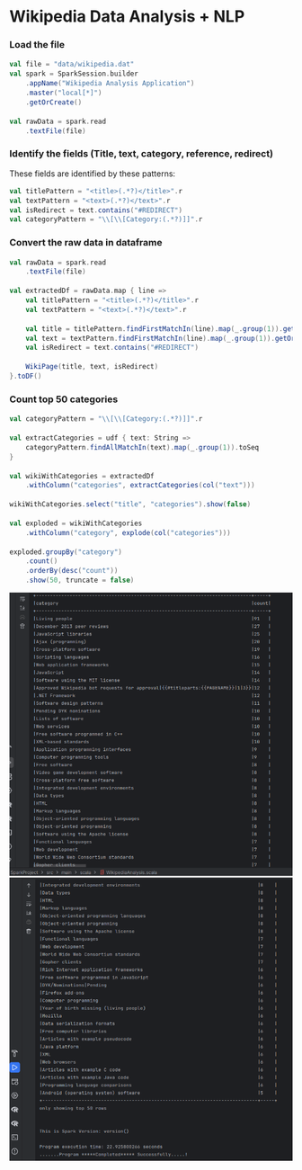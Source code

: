 
# Wikipedia Data Analysis + NLP

### Load the file

```scala
val file = "data/wikipedia.dat"
val spark = SparkSession.builder
    .appName("Wikipedia Analysis Application")
    .master("local[*]")
    .getOrCreate()

val rawData = spark.read
    .textFile(file)
```

### Identify the fields (Title, text, category, reference, redirect)

These fields are identified by these patterns:

```scala
val titlePattern = "<title>(.*?)</title>".r
val textPattern = "<text>(.*?)</text>".r
val isRedirect = text.contains("#REDIRECT")
val categoryPattern = "\\[\\[Category:(.*?)]]".r
```

### Convert the raw data in dataframe

```scala
val rawData = spark.read
    .textFile(file)

val extractedDf = rawData.map { line =>
    val titlePattern = "<title>(.*?)</title>".r
    val textPattern = "<text>(.*?)</text>".r

    val title = titlePattern.findFirstMatchIn(line).map(_.group(1)).getOrElse("")
    val text = textPattern.findFirstMatchIn(line).map(_.group(1)).getOrElse("")
    val isRedirect = text.contains("#REDIRECT")

    WikiPage(title, text, isRedirect)
}.toDF()
```

### Count top 50 categories

```scala
val categoryPattern = "\\[\\[Category:(.*?)]]".r

val extractCategories = udf { text: String =>
    categoryPattern.findAllMatchIn(text).map(_.group(1)).toSeq
}

val wikiWithCategories = extractedDf
    .withColumn("categories", extractCategories(col("text")))

wikiWithCategories.select("title", "categories").show(false)

val exploded = wikiWithCategories
    .withColumn("category", explode(col("categories")))

exploded.groupBy("category")
    .count()
    .orderBy(desc("count"))
    .show(50, truncate = false)
```

![image](./imgs/top50.png)
![image](./imgs/top50.2.png)